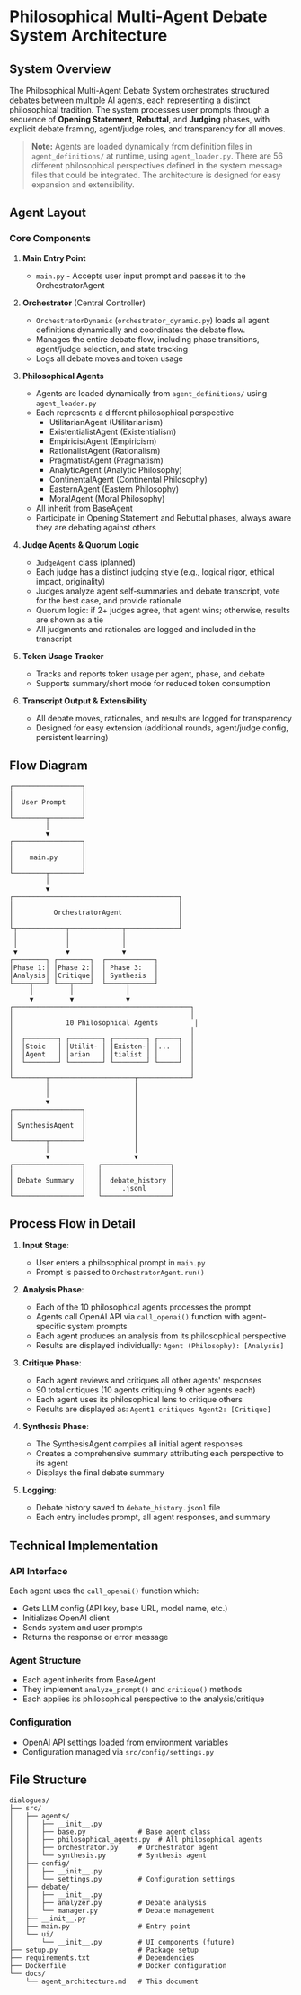 # Philosophical Multi-Agent Debate System Architecture

## System Overview

The Philosophical Multi-Agent Debate System orchestrates structured debates between multiple AI agents, each representing a distinct philosophical tradition. The system processes user prompts through a sequence of **Opening Statement**, **Rebuttal**, and **Judging** phases, with explicit debate framing, agent/judge roles, and transparency for all moves.

> **Note:** Agents are loaded dynamically from definition files in `agent_definitions/` at runtime, using `agent_loader.py`. There are 56 different philosophical perspectives defined in the system message files that could be integrated. The architecture is designed for easy expansion and extensibility.

## Agent Layout

### Core Components

1. **Main Entry Point**
   - `main.py` - Accepts user input prompt and passes it to the OrchestratorAgent

2. **Orchestrator** (Central Controller)
   - `OrchestratorDynamic` (`orchestrator_dynamic.py`) loads all agent definitions dynamically and coordinates the debate flow.
   - Manages the entire debate flow, including phase transitions, agent/judge selection, and state tracking
   - Logs all debate moves and token usage

3. **Philosophical Agents**
   - Agents are loaded dynamically from `agent_definitions/` using `agent_loader.py`
   - Each represents a different philosophical perspective
     - UtilitarianAgent (Utilitarianism)
     - ExistentialistAgent (Existentialism)
     - EmpiricistAgent (Empiricism)
     - RationalistAgent (Rationalism)
     - PragmatistAgent (Pragmatism)
     - AnalyticAgent (Analytic Philosophy)
     - ContinentalAgent (Continental Philosophy)
     - EasternAgent (Eastern Philosophy)
     - MoralAgent (Moral Philosophy)
   - All inherit from BaseAgent
   - Participate in Opening Statement and Rebuttal phases, always aware they are debating against others

4. **Judge Agents & Quorum Logic**
   - `JudgeAgent` class (planned)
   - Each judge has a distinct judging style (e.g., logical rigor, ethical impact, originality)
   - Judges analyze agent self-summaries and debate transcript, vote for the best case, and provide rationale
   - Quorum logic: if 2+ judges agree, that agent wins; otherwise, results are shown as a tie
   - All judgments and rationales are logged and included in the transcript

5. **Token Usage Tracker**
   - Tracks and reports token usage per agent, phase, and debate
   - Supports summary/short mode for reduced token consumption

6. **Transcript Output & Extensibility**
   - All debate moves, rationales, and results are logged for transparency
   - Designed for easy extension (additional rounds, agent/judge config, persistent learning)


## Flow Diagram

```
┌─────────────────┐
│                 │
│  User Prompt    │
│                 │
└────────┬────────┘
         │
         ▼
┌─────────────────┐
│                 │
│    main.py      │
│                 │
└────────┬────────┘
         │
         ▼
┌─────────────────────────────────────────┐
│                                         │
│          OrchestratorAgent              │
│                                         │
└┬────────────┬─────────────┬─────────────┘
 │            │             │
 │            │             │
 ▼            ▼             ▼
┌────────┐ ┌────────┐  ┌────────────┐
│Phase 1:│ │Phase 2:│  │ Phase 3:   │
│Analysis│ │Critique│  │ Synthesis  │
└────┬───┘ └───┬────┘  └─────┬──────┘
     │         │             │
     ▼         ▼             ▼
┌────────────────────────────────────────────┐
│                                            │
│             10 Philosophical Agents         │
│                                            │
│  ┌────────┐ ┌────────┐ ┌────────┐ ┌─────┐  │
│  │Stoic   │ │Utilit- │ │Existen-│ │...  │  │
│  │Agent   │ │arian   │ │tialist │ │     │  │
│  └────────┘ └────────┘ └────────┘ └─────┘  │
│                                            │
└────────┬─────────────────────┬─────────────┘
         │                     │
         │                     │
         ▼                     │
┌─────────────────┐            │
│                 │            │
│ SynthesisAgent  │            │
│                 │            │
└────────┬────────┘            │
         │                     │
         ▼                     ▼
┌─────────────────┐   ┌─────────────────┐
│                 │   │                 │
│ Debate Summary  │   │  debate_history │
│                 │   │     .jsonl      │
└─────────────────┘   └─────────────────┘
```

## Process Flow in Detail

1. **Input Stage**: 
   - User enters a philosophical prompt in `main.py`
   - Prompt is passed to `OrchestratorAgent.run()`

2. **Analysis Phase**:
   - Each of the 10 philosophical agents processes the prompt
   - Agents call OpenAI API via `call_openai()` function with agent-specific system prompts
   - Each agent produces an analysis from its philosophical perspective
   - Results are displayed individually: `Agent (Philosophy): [Analysis]`

3. **Critique Phase**:
   - Each agent reviews and critiques all other agents' responses
   - 90 total critiques (10 agents critiquing 9 other agents each)
   - Each agent uses its philosophical lens to critique others
   - Results are displayed as: `Agent1 critiques Agent2: [Critique]`

4. **Synthesis Phase**:
   - The SynthesisAgent compiles all initial agent responses
   - Creates a comprehensive summary attributing each perspective to its agent
   - Displays the final debate summary

5. **Logging**:
   - Debate history saved to `debate_history.jsonl` file
   - Each entry includes prompt, all agent responses, and summary

## Technical Implementation

### API Interface
Each agent uses the `call_openai()` function which:
- Gets LLM config (API key, base URL, model name, etc.)
- Initializes OpenAI client
- Sends system and user prompts
- Returns the response or error message
     
### Agent Structure
- Each agent inherits from BaseAgent
- They implement `analyze_prompt()` and `critique()` methods
- Each applies its philosophical perspective to the analysis/critique

### Configuration
- OpenAI API settings loaded from environment variables
- Configuration managed via `src/config/settings.py`

## File Structure

```
dialogues/
├── src/
│   ├── agents/
│   │   ├── __init__.py
│   │   ├── base.py             # Base agent class
│   │   ├── philosophical_agents.py  # All philosophical agents
│   │   ├── orchestrator.py     # Orchestrator agent
│   │   └── synthesis.py        # Synthesis agent
│   ├── config/
│   │   ├── __init__.py
│   │   └── settings.py         # Configuration settings
│   ├── debate/
│   │   ├── __init__.py
│   │   ├── analyzer.py         # Debate analysis
│   │   └── manager.py          # Debate management
│   ├── __init__.py
│   ├── main.py                 # Entry point
│   └── ui/
│       └── __init__.py         # UI components (future)
├── setup.py                    # Package setup
├── requirements.txt            # Dependencies
├── Dockerfile                  # Docker configuration
└── docs/
    └── agent_architecture.md   # This document
```
